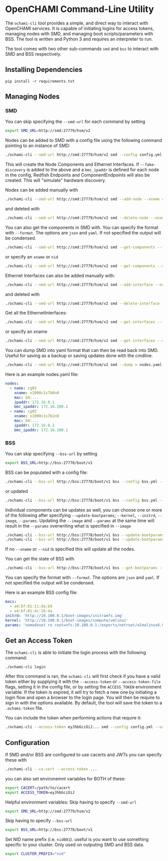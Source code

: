 # OpenCHAMI Command-Line Utility

The `ochami-cli` tool provides a simple, and direct way to interact with OpenCHAMI services. It is capable of initiating logins for access tokens, managing nodes with SMD, and managing boot scripts/parameters with BSS. The tool is written and Python 3 and requires an interpreter to run.

The tool comes with two other sub-commands `smd` and `bss` to interact with SMD and BSS respectively. 

## Installing Dependencies

```
pip install -r requirements.txt
```

## Managing Nodes

### SMD
You can skip specifying the `--smd-url` for each command by setting
```bash
export SMD_URL=http://smd:27779/hsm/v2
```

Nodes can be added to SMD with a config file using the following command pointing to an instance of SMD:
```bash
./ochami-cli --smd-url http://smd:27779/hsm/v2 smd --config config.yml
```
This will create the Node Components and Ethernet Interfaces. If `--fake-discovery` is added to the above and a `bmc_ipaddr` is defined for each node in the config, Redfish Endpoints and ComponentEndpoints will also be created. This will "simulate" hardware discovery. 

Nodes can be added manually with
```bash
./ochami-cli --smd-url http://smd:27779/hsm/v2 smd --add-node --xname <xname> --nid <nid>
```
and deleted with
```bash
./ochami-cli --smd-url http://smd:27779/hsm/v2 smd --delete-node --xname <xname>
```
You can also get the components in SMD with. You can specify the format with `--format`. The options are `json` and `yaml`. If not specified the output will be condensed. 
```bash
./ochami-cli --smd-url http://smd:27779/hsm/v2 smd --get-components --format {json|yaml}
```
or specify an `xname` or `nid`
```bash
./ochami-cli --smd-url http://smd:27779/hsm/v2 smd --get-components --xname <xname>
```

Ethernet Interfaces can also be added manually with:
```bash
./ochami-cli --smd-url http://smd:27779/hsm/v2 smd --add-interface --name <name> --xname <xname> --mac <mac> --ipaddr <ipaddr>
```
and deleted with
```bash
./ochami-cli --smd-url http://smd:27779/hsm/v2 smd --delete-interface --xname <xname>
```
Get all the EthernetInterfaces:
```bash
./ochami-cli --smd-url http://smd:27779/hsm/v2 smd --get-interfaces --format {json|yaml}
```
or specify an xname
```bash
./ochami-cli --smd-url http://smd:27779/hsm/v2 smd --get-interfaces --xname <xname>
```

You can dump SMD into yaml format that can then be read back into SMD. Useful for saving as a backup or saving updates done with the cmdline.
```bash
./ochami-cli --smd-url http://smd:27779/hsm/v2 smd --dump > nodes.yaml
```

Here is an example nodes.yaml file:
```yaml
nodes:
  - name: cg01
    xname: x1000c1s7b0n0
    mac: b4:...
    ipaddr: 172.16.0.1
    bmc_ipaddr: 172.16.100.1
  - name: cg02
    xname: x1000c1s7b1n0
    mac: b4:...
    ipaddr: 172.16.0.2
    bmc_ipaddr: 172.16.100.1
```
### BSS
You can skip specifying `--bss-url` by setting
```bash
export BSS_URL=http://bss:27778/boot/v1
```

BSS can be populated with a config file:
```bash
./ochami-cli --bss-url http://bss:27778/boot/v1 bss --config bss.yml --add-bootparams
```
or updated
```bash
./ochami-cli --bss-url http://bss:27778/boot/v1 bss --config bss.yml --update-bootparams
```

Individual components can be updates as well, you can choose one or more of the following after specifying `--update-bootparams`; `--kernel`, `--initrd`, `--image`, `--params`.
Updating the `--image` and `--params` at the same time will result in the `--params` overwriting what is specified in `--image`
```bash
./ochami-cli --bss-url http://bss:27778/boot/v1 bss --update-bootparams --image <image>
./ochami-cli --bss-url http://bss:27778/boot/v1 bss --update-bootparams --kernel <kernel> --initrd <initrd>
```
If no `--xname` or `--nid` is specified this will update all the nodes.

You can get the state of BSS with
```bash
./ochami-cli --bss-url http://bss:27778/boot/v1 bss --get-bootparams --format {json|yaml}
```
You can specify the format with `--format`. The options are `json` and `yaml`. If not specified the output will be condensed.

Here is an example BSS config file:
```yaml
macs:
  - a4:bf:01:11:da:b9
  - a4:bf:01:4c:16:4a
initrd: 'http://10.100.0.1/boot-images/initramfs.img'
kernel: 'http://10.100.0.1/boot-images/compute/vmlinuz'
params: 'nomodeset ro root=nfs:10.100.0.1:/exports/netroot/almalinux8.9:ro,vers=4.2,sec=sys,nolock ip=dhcp console=ttyS0,115200'
```

## Get an Access Token

The `ochami-cli` is able to initiate the login process with the following command:

```
./ochami-cli login
```
 
After this command is ran, the `ochami-cli` will first check if you have a valid token either by supplying it with the `--access-token` or `--access-token-file` flags, setting it in the config file, or by setting the `ACCESS_TOKEN` environment variable. If the token is expired, it will try to fetch a new one by initiating a login flow and open a browser to the login page. You will then be require to sign in with the options available. By default, the tool will save the token to a `.ochami-token` file.

You can include the token when performing actions that require it:

```bash
./ochami-cli --access-token eyJhbGciOiJ... smd --config config.yml --url http://smd:27779/hsm/v2
```

## Configuration
If SMD and/or BSS are configured to use cacerts and JWTs you can specify these with
```bash
./ochami-cli --ca-cert --access-token ...
```
you can also set environemnt variables for BOTH of these:
```bash
export CACERT=/path/to/cacert
export ACCESS_TOKEN=eyJhbGciOiJ
```

Helpful environment variables:
Skip having to specify `--smd-url`
```bash
export SMD_URL=http://smd:27779/hsm/v2
```
Skip having to specify `--bss-url`
```bash
export BSS_URL=http://bss:27778/boot/v1
```
Set NID name prefix (i.e. `nid001`). useful is you want to use something specific to your cluster. Only used on outputing SMD and BSS data.
```bash
export CLUSTER_PREFIX="nid"
```
